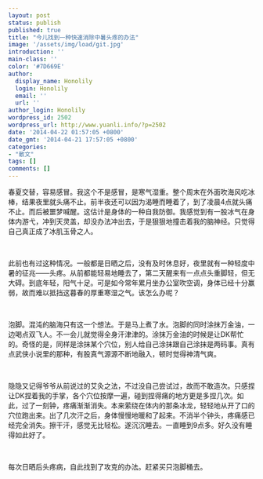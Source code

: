 ```yaml
---
layout: post
status: publish
published: true
title: "今儿找到一种快速消除中暑头疼的办法"
image: '/assets/img/load/git.jpg'
introduction: ''
main-class: ''
color: '#7D669E'
author:
  display_name: Honolily
  login: Honolily
  email: ''
  url: ''
author_login: Honolily
wordpress_id: 2502
wordpress_url: http://www.yuanli.info/?p=2502
date: '2014-04-22 01:57:05 +0800'
date_gmt: '2014-04-21 17:57:05 +0800'
categories:
- "散文"
tags: []
comments: []
---
```

<p>春夏交替，容易感冒。我这个不是感冒，是寒气湿重。整个周末在外面吹海风吃冰棒，结果夜里就头痛不止。前半夜还可以因为渴睡而睡着了，到了凌晨4点就头痛不止。而后被噩梦喊醒。这估计是身体的一种自我防御。我感觉到有一股冰气在身体内游弋，冲到天灵盖，却没办法冲出去，于是狠狠地撞击着我的脑神经。只觉得自己真正成了冰肌玉骨之人。</p>
<p>&nbsp;</p>
<p>此前也有过这种情况。一般都是日晒之后，没有及时休息好，夜里就有一种轻度中暑的征兆&mdash;&mdash;头疼。从前都能轻易地睡去了，第二天醒来有一点点头重脚轻，但无大碍。到底年轻，阳气十足。可是如今常年累月坐办公室吹空调，身体已经十分赢弱，故而难以抵挡这暮春的厚重寒湿之气。该怎么办呢？</p>
<p>&nbsp;</p>
<p>泡脚。混沌的脑海只有这一个想法。于是马上煮了水。泡脚的同时涂抹万金油，一边喝点双飞人。不一会儿就觉得全身汗津津的。涂抹万金油的时候是让DK帮忙的。奇怪的是，同样是涂抹某个穴位，别人给自己涂抹跟自己涂抹是两码事。真有点武侠小说里的那种，有股真气源源不断地融入，顿时觉得神清气爽。</p>
<p>&nbsp;</p>
<p>隐隐又记得爷爷从前说过的艾灸之法，不过没自己尝试过，故而不敢造次。只感捏让DK捏着我的手掌，各个穴位按摩一遍，碰到捏得痛的地方更是多捏几次。如此，过了一刻钟，疼痛渐渐消失。本来萦绕在体内的那条冰龙，轻轻地从开了口的穴位跑出来。出了几次汗之后，身体慢慢地暖和了起来。不消半个钟头，疼痛感已经完全消失。擦干汗，感觉无比轻松。遂沉沉睡去。一直睡到9点多。好久没有睡得如此好了。</p>
<p>&nbsp;</p>
<p>每次日晒后头疼病，自此找到了攻克的办法。赶紧买只泡脚桶去。</p>
